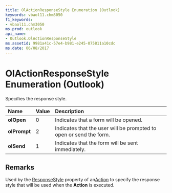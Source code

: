 ```yaml
---
title: OlActionResponseStyle Enumeration (Outlook)
keywords: vbaol11.chm3050
f1_keywords:
- vbaol11.chm3050
ms.prod: outlook
api_name:
- Outlook.OlActionResponseStyle
ms.assetid: 9981a41c-57e4-b981-e245-075811a10cdc
ms.date: 06/08/2017
---
```



# OlActionResponseStyle Enumeration (Outlook)

Specifies the response style.



|**Name**|**Value**|**Description**|
|:-----|:-----|:-----|
| **olOpen**|0|Indicates that a form will be opened.|
| **olPrompt**|2|Indicates that the user will be prompted to open or send the form.|
| **olSend**|1|Indicates that the form will be sent immediately.|

## Remarks

Used by the [ResponseStyle](Outlook.Action.ResponseStyle.md) property of an[Action](Outlook.Action.md) to specify the response style that will be used when the **Action** is executed.


